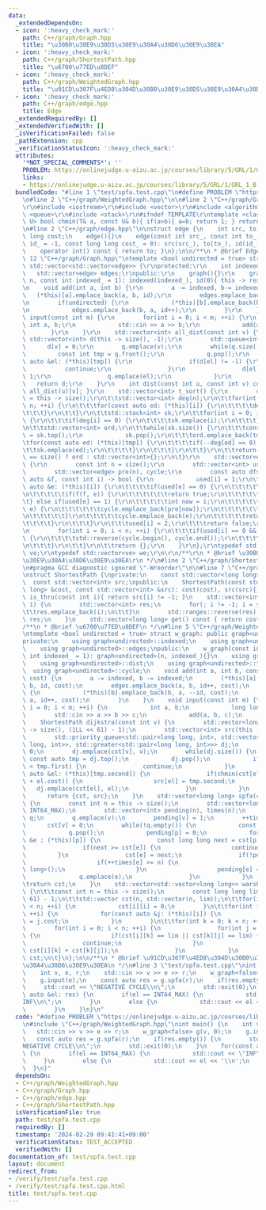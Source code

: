 ```yaml
---
data:
  _extendedDependsOn:
  - icon: ':heavy_check_mark:'
    path: C++/graph/Graph.hpp
    title: "\u30B0\u30E9\u30D5\u30E9\u30A4\u30D6\u30E9\u30EA"
  - icon: ':heavy_check_mark:'
    path: C++/graph/ShortestPath.hpp
    title: "\u6700\u77ED\u8DEF"
  - icon: ':heavy_check_mark:'
    path: C++/graph/WeightedGraph.hpp
    title: "\u91CD\u307F\u4ED8\u304D\u30B0\u30E9\u30D5\u30E9\u30A4\u30D6\u30E9\u30EA"
  - icon: ':heavy_check_mark:'
    path: C++/graph/edge.hpp
    title: Edge
  _extendedRequiredBy: []
  _extendedVerifiedWith: []
  _isVerificationFailed: false
  _pathExtension: cpp
  _verificationStatusIcon: ':heavy_check_mark:'
  attributes:
    '*NOT_SPECIAL_COMMENTS*': ''
    PROBLEM: https://onlinejudge.u-aizu.ac.jp/courses/library/5/GRL/1/GRL_1_B
    links:
    - https://onlinejudge.u-aizu.ac.jp/courses/library/5/GRL/1/GRL_1_B
  bundledCode: "#line 1 \"test/spfa.test.cpp\"\n#define PROBLEM \"https://onlinejudge.u-aizu.ac.jp/courses/library/5/GRL/1/GRL_1_B\"\
    \n#line 2 \"C++/graph/WeightedGraph.hpp\"\n\n#line 2 \"C++/graph/Graph.hpp\"\n\
    \r\n#include <iostream>\r\n#include <vector>\r\n#include <algorithm>\r\n#include\
    \ <queue>\r\n#include <stack>\r\n#ifndef TEMPLATE\r\ntemplate <class T, class\
    \ U> bool chmin(T& a, const U& b){ if(a>b){ a=b; return 1; } return 0; }\r\n#endif\r\
    \n#line 2 \"C++/graph/edge.hpp\"\n\nstruct edge {\n    int src, to, id;\n    long\
    \ long cost;\n    edge(){}\n    edge(const int src_, const int to_, const int\
    \ id_ = -1, const long long cost_ = 0): src(src_), to(to_), id(id_), cost(cost_){}\n\
    \    operator int() const { return to; }\n};\n\n/**\n * @brief Edge\n */\n#line\
    \ 12 \"C++/graph/Graph.hpp\"\ntemplate <bool undirected = true> struct graph:\
    \ std::vector<std::vector<edge>> {\r\nprotected:\r\n    int indexed, id;\r\n \
    \   std::vector<edge> edges;\r\npublic:\r\n    graph(){}\r\n    graph(const int\
    \ n, const int indexed_ = 1): indexed(indexed_), id(0){ this -> resize(n); }\r\
    \n    void add(int a, int b) {\r\n        a -= indexed, b-= indexed;\r\n     \
    \   (*this)[a].emplace_back(a, b, id);\r\n        edges.emplace_back(a, b, id++);\r\
    \n        if(undirected) {\r\n            (*this)[b].emplace_back(b, a, --id);\r\
    \n            edges.emplace_back(b, a, id++);\r\n        }\r\n    }\r\n    void\
    \ input(const int m) {\r\n        for(int i = 0; i < m; ++i) {\r\n           \
    \ int a, b;\r\n            std::cin >> a >> b;\r\n            add(a, b);\r\n \
    \       }\r\n    }\r\n    std::vector<int> all_dist(const int v) {\r\n       \
    \ std::vector<int> d(this -> size(), -1);\r\n        std::queue<int> q;\r\n  \
    \      d[v] = 0;\r\n        q.emplace(v);\r\n        while(q.size()) {\r\n   \
    \         const int tmp = q.front();\r\n            q.pop();\r\n            for(const\
    \ auto &el: (*this)[tmp]) {\r\n                if(d[el] != -1) {\r\n         \
    \           continue;\r\n                }\r\n                d[el] = d[tmp] +\
    \ 1;\r\n                q.emplace(el);\r\n            }\r\n        }\r\n     \
    \   return d;\r\n    }\r\n    int dist(const int u, const int v) const { return\
    \ all_dist(u)[v]; }\r\n    std::vector<int> t_sort() {\r\n        const int n\
    \ = this -> size();\r\n\t\tstd::vector<int> deg(n);\r\n\t\tfor(int i = 0; i <\
    \ n; ++i) {\r\n\t\t\tfor(const auto ed: (*this)[i]) {\r\n\t\t\t\tdeg[ed]++;\r\n\
    \t\t\t}\r\n\t\t}\r\n\t\tstd::stack<int> sk;\r\n\t\tfor(int i = 0; i < n; ++i)\
    \ {\r\n\t\t\tif(deg[i] == 0) {\r\n\t\t\t\tsk.emplace(i);\r\n\t\t\t}\r\n\t\t}\r\
    \n\t\tstd::vector<int> ord;\r\n\t\twhile(sk.size()) {\r\n\t\t\tconst auto tmp\
    \ = sk.top();\r\n            sk.pop();\r\n\t\t\tord.emplace_back(tmp);\r\n\t\t\
    \tfor(const auto ed: (*this)[tmp]) {\r\n\t\t\t\tif(--deg[ed] == 0) {\r\n\t\t\t\
    \t\tsk.emplace(ed);\r\n\t\t\t\t}\r\n\t\t\t}\r\n\t\t}\r\n\t\treturn ord.size()\
    \ == size() ? ord : std::vector<int>{};\r\n\t}\r\n    std::vector<edge> cycle()\
    \ {\r\n        const int n = size();\r\n        std::vector<int> used(n);\r\n\
    \        std::vector<edge> pre(n), cycle;\r\n        const auto dfs = [&](const\
    \ auto &f, const int i) -> bool {\r\n            used[i] = 1;\r\n\t\t\tfor(const\
    \ auto &e: (*this)[i]) {\r\n\t\t\t\tif(used[e] == 0) {\r\n\t\t\t\t\tpre[e] = e;\r\
    \n\t\t\t\t\tif(f(f, e)) {\r\n\t\t\t\t\t\treturn true;\r\n\t\t\t\t\t}\r\n\t\t\t\
    \t} else if(used[e] == 1) {\r\n\t\t\t\t\tint now = i;\r\n\t\t\t\t\twhile(now !=\
    \ e) {\r\n\t\t\t\t\t\tcycle.emplace_back(pre[now]);\r\n\t\t\t\t\t\tnow = pre[now].src;\r\
    \n\t\t\t\t\t}\r\n\t\t\t\t\tcycle.emplace_back(e);\r\n\t\t\t\t\treturn true;\r\n\
    \t\t\t\t}\r\n\t\t\t}\r\n\t\t\tused[i] = 2;\r\n\t\t\treturn false;\r\n        };\r\
    \n        for(int i = 0; i < n; ++i) {\r\n\t\t\tif(used[i] == 0 && dfs(dfs, i))\
    \ {\r\n\t\t\t\tstd::reverse(cycle.begin(), cycle.end());\r\n\t\t\t\treturn cycle;\r\
    \n\t\t\t}\r\n\t\t}\r\n\t\treturn {};\r\n    }\r\n};\r\ntypedef std::vector<edge>\
    \ ve;\r\ntypedef std::vector<ve> we;\r\n\r\n/**\r\n * @brief \u30B0\u30E9\u30D5\
    \u30E9\u30A4\u30D6\u30E9\u30EA\r\n */\n#line 2 \"C++/graph/ShortestPath.hpp\"\n\
    \n#pragma GCC diagnostic ignored \"-Wreorder\"\n\n#line 7 \"C++/graph/ShortestPath.hpp\"\
    \nstruct ShortestPath {\nprivate:\n    const std::vector<long long> cost;\n  \
    \  const std::vector<int> src;\npublic:\n    ShortestPath(const std::vector<long\
    \ long> &cost, const std::vector<int> &src): cost(cost), src(src){}\n    bool\
    \ is_thru(const int i){ return src[i] != -1; }\n    std::vector<int> path(int\
    \ i) {\n        std::vector<int> res;\n        for(; i != -1; i = src[i]) {\n\t\
    \t\tres.emplace_back(i);\n\t\t}\n        std::ranges::reverse(res);\n        return\
    \ res;\n    }\n    std::vector<long long> get() const { return cost; }\n};\n\n\
    /**\n * @brief \u6700\u77ED\u8DEF\n */\n#line 5 \"C++/graph/WeightedGraph.hpp\"\
    \ntemplate <bool undirected = true> struct w_graph: public graph<undirected> {\n\
    private:\n    using graph<undirected>::indexed;\n    using graph<undirected>::id;\n\
    \    using graph<undirected>::edges;\npublic:\n    w_graph(const int n, const\
    \ int indexed_ = 1): graph<undirected>(n, indexed_){}\n    using graph<undirected>::all_dist;\n\
    \    using graph<undirected>::dist;\n    using graph<undirected>::t_sort;\n  \
    \  using graph<undirected>::cycle;\n    void add(int a, int b, const long long\
    \ cost) {\n        a -= indexed, b -= indexed;\n        (*this)[a].emplace_back(a,\
    \ b, id, cost);\n        edges.emplace_back(a, b, id++, cost);\n        if(undirected)\
    \ {\n            (*this)[b].emplace_back(b, a, --id, cost);\n            edges.emplace_back(b,\
    \ a, id++, cost);\n        }\n    }\n    void input(const int m) {\n        for(int\
    \ i = 0; i < m; ++i) {\n            int a, b;\n            long long c;\n    \
    \        std::cin >> a >> b >> c;\n            add(a, b, c);\n        }\n    }\n\
    \    ShortestPath dijkstra(const int v) {\n        std::vector<long long> cst(this\
    \ -> size(), (1LL << 61) - 1);\n        std::vector<int> src(this -> size(), -1);\n\
    \        std::priority_queue<std::pair<long long, int>, std::vector<std::pair<long\
    \ long, int>>, std::greater<std::pair<long long, int>>> dj;\n        cst[v] =\
    \ 0;\n        dj.emplace(cst[v], v);\n        while(dj.size()) {\n           \
    \ const auto tmp = dj.top();\n            dj.pop();\n            if(cst[tmp.second]\
    \ < tmp.first) {\n                continue;\n            }\n            for(const\
    \ auto &el: (*this)[tmp.second]) {\n                if(chmin(cst[el], tmp.first\
    \ + el.cost)) {\n                    src[el] = tmp.second;\n                 \
    \   dj.emplace(cst[el], el);\n                }\n            }\n        }\n  \
    \      return {cst, src};\n    }\n    std::vector<long long> spfa(const int v)\
    \ {\n        const int n = this -> size();\n        std::vector<long long> cst(n,\
    \ INT64_MAX);\n        std::vector<int> pending(n), times(n);\n        std::queue<int>\
    \ q;\n        q.emplace(v);\n        pending[v] = 1;\n        ++times[v];\n  \
    \      cst[v] = 0;\n        while(!q.empty()) {\n            const int p = q.front();\n\
    \            q.pop();\n            pending[p] = 0;\n            for(const auto\
    \ &e : (*this)[p]) {\n                const long long next = cst[p] + e.cost;\n\
    \                if(next >= cst[e]) {\n                    continue;\n       \
    \         }\n                cst[e] = next;\n                if(!pending[e]) {\n\
    \                    if(++times[e] >= n) {\n                        return std::vector<long\
    \ long>();\n                    }\n                    pending[e] = 1;\n     \
    \               q.emplace(e);\n                }\n            }\n        }\n\t\
    \treturn cst;\n    }\n    std::vector<std::vector<long long>> warshall_floyd()\
    \ {\n\t\tconst int n = this -> size();\n        const long long lim = (1LL <<\
    \ 61) - 1;\n\t\tstd::vector cst(n, std::vector(n, lim));\n\t\tfor(int i = 0; i\
    \ < n; ++i) {\n            cst[i][i] = 0;\n        }\n\t\tfor(int i = 0; i < n;\
    \ ++i) {\n            for(const auto &j: (*this)[i]) {\n                cst[i][j]\
    \ = j.cost;\n            }\n        }\n\t\tfor(int k = 0; k < n; ++k) {\n    \
    \        for(int i = 0; i < n; ++i) {\n                for(int j = 0; j < n; ++j)\
    \ {\n                    if(cst[i][k] == lim || cst[k][j] == lim) {\n        \
    \                continue;\n                    }\n                    chmin(cst[i][j],\
    \ cst[i][k] + cst[k][j]);\n                }\n            }\n        }\n\t\treturn\
    \ cst;\n\t}\n};\n\n/**\n * @brief \u91CD\u307F\u4ED8\u304D\u30B0\u30E9\u30D5\u30E9\
    \u30A4\u30D6\u30E9\u30EA\n */\n#line 3 \"test/spfa.test.cpp\"\nint main() {\n\
    \    int v, e, r;\n    std::cin >> v >> e >> r;\n    w_graph<false> g(v, 0);\n\
    \    g.input(e);\n    const auto res = g.spfa(r);\n    if(res.empty()) {\n   \
    \     std::cout << \"NEGATIVE CYCLE\\n\";\n        std::exit(0);\n    }\n    for(const\
    \ auto &el: res) {\n        if(el == INT64_MAX) {\n            std::cout << \"\
    INF\\n\";\n        }\n        else {\n            std::cout << el << '\\n';\n\
    \        }\n    }\n}\n"
  code: "#define PROBLEM \"https://onlinejudge.u-aizu.ac.jp/courses/library/5/GRL/1/GRL_1_B\"\
    \n#include \"C++/graph/WeightedGraph.hpp\"\nint main() {\n    int v, e, r;\n \
    \   std::cin >> v >> e >> r;\n    w_graph<false> g(v, 0);\n    g.input(e);\n \
    \   const auto res = g.spfa(r);\n    if(res.empty()) {\n        std::cout << \"\
    NEGATIVE CYCLE\\n\";\n        std::exit(0);\n    }\n    for(const auto &el: res)\
    \ {\n        if(el == INT64_MAX) {\n            std::cout << \"INF\\n\";\n   \
    \     }\n        else {\n            std::cout << el << '\\n';\n        }\n  \
    \  }\n}"
  dependsOn:
  - C++/graph/WeightedGraph.hpp
  - C++/graph/Graph.hpp
  - C++/graph/edge.hpp
  - C++/graph/ShortestPath.hpp
  isVerificationFile: true
  path: test/spfa.test.cpp
  requiredBy: []
  timestamp: '2024-02-29 09:41:41+09:00'
  verificationStatus: TEST_ACCEPTED
  verifiedWith: []
documentation_of: test/spfa.test.cpp
layout: document
redirect_from:
- /verify/test/spfa.test.cpp
- /verify/test/spfa.test.cpp.html
title: test/spfa.test.cpp
---
```

